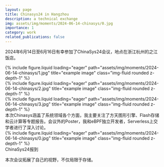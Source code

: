 ```yaml
---
layout: page
title: Chinasys24 in Hangzhou
description: a technical exchange
img: assets/img/moments/2024-06-14-chinasys/0.jpg
importance: 1
category: work
related_publications: false
---
```


2024年6月14日至6月16日有幸参加了ChinaSys24会议，地点在浙江杭州的之江饭店。

<div class="row">
    <div class="col-sm mt-3 mt-md-0">
        {% include figure.liquid loading="eager" path="assets/img/moments/2024-06-14-chinasys/1.jpg" title="example image" class="img-fluid rounded z-depth-1" %}
    </div>
    <div class="col-sm mt-3 mt-md-0">
        {% include figure.liquid loading="eager" path="assets/img/moments/2024-06-14-chinasys/2.jpg" title="example image" class="img-fluid rounded z-depth-1" %}
    </div>
    <div class="col-sm mt-3 mt-md-0">
        {% include figure.liquid loading="eager" path="assets/img/moments/2024-06-14-chinasys/3.jpg" title="example image" class="img-fluid rounded z-depth-1" %}
    </div>
</div>
<div class="caption">
    本次Chinasys涵盖了系统领域各个方面，我主要关注了方天图形引擎、Flash存储和云计算等专题报告。会议外的Poster，我和eBPF独立开发者，Serverless上交学者进行了深入讨论。
</div>
<div class="row">
    <div class="col-sm mt-3 mt-md-0">
        {% include figure.liquid loading="eager" path="assets/img/moments/2024-06-14-chinasys/0.jpg" title="example image" class="img-fluid rounded z-depth-1" %}
    </div>
</div>
<div class="caption">
    ChinaSys24报到
</div>

本次会议拓展了自己的视野，不仅局限于存储。
